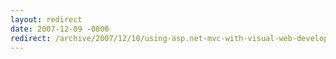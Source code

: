 ```yaml
---
layout: redirect
date: 2007-12-09 -0800
redirect: /archive/2007/12/10/using-asp.net-mvc-with-visual-web-developer-express.aspx/
---
```

